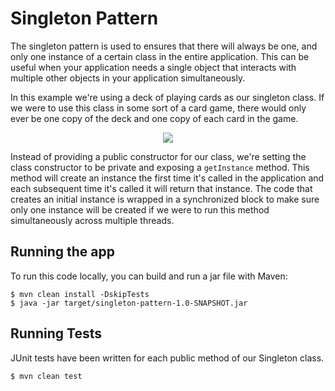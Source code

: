 # Singleton Pattern

The singleton pattern is used to ensures that there will always be one, and only one instance of a certain class in
the entire application. This can be useful when your application needs a single object that interacts with multiple
other objects in your application simultaneously.

In this example we're using a deck of playing cards as our singleton class. If we were to use this class in some sort of
a card game, there would only ever be one copy of the deck and one copy of each card in the game.

<p align="center">
    <img src="/images/SingletonClass.png">
</p>

Instead of providing a public constructor for our class, we're setting the class constructor to be private and exposing
a `getInstance` method. This method will create an instance the first time it's called in the application and each
subsequent time it's called it will return that instance. The code that creates an initial instance is wrapped in a
synchronized block to make sure only one instance will be created if we were to run this method simultaneously across
multiple threads.

## Running the app

To run this code locally, you can build and run a jar file with Maven:

```
$ mvn clean install -DskipTests
$ java -jar target/singleton-pattern-1.0-SNAPSHOT.jar
```

## Running Tests

JUnit tests have been written for each public method of our Singleton class.

```
$ mvn clean test
```

